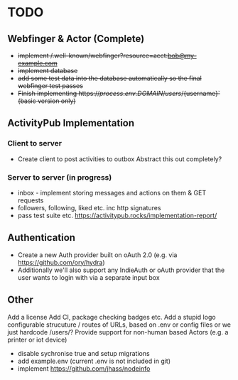 # TODO

## Webfinger & Actor (Complete)
- ~~implement /.well-known/webfinger?resource=acct:bob@my-example.com~~
- ~~implement database~~
- ~~add some test data into the database automatically so the final webfinger test passes~~
- ~~Finish implementing https://${process.env.DOMAIN}/users/${username}` (basic version only)~~

## ActivityPub Implementation

### Client to server

- Create client to post activities to outbox
Abstract this out completely?


### Server to server (in progress)

- inbox - implement storing messages and actions on them & GET requests
- followers, following, liked etc. inc http signatures
- pass test suite etc. https://activitypub.rocks/implementation-report/

## Authentication

- Create a new Auth provider built on oAuth 2.0 (e.g. via https://github.com/ory/hydra)
- Additionally we'll also support any IndieAuth or oAuth provider that the user wants to login with via a separate input box


## Other
Add a license
Add CI, package checking badges etc.
Add a stupid logo
configurable strucuture / routes of URLs, based on .env or config files or we just hardcode /users/?
Provide support for non-human based Actors (e.g. a printer or iot device)
- disable sychronise true and setup migrations
- add example.env (current .env is not included in git)
- implement https://github.com/jhass/nodeinfo